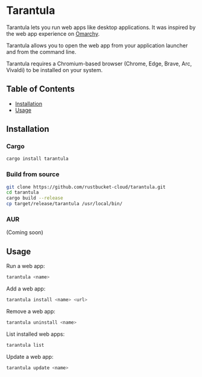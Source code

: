 # Tarantula

Tarantula lets you run web apps like desktop applications. It was inspired by the web app experience on [Omarchy](https://github.com/basecamp/omarchy).

Tarantula allows you to open the web app from your application launcher and from the command line.

Tarantula requires a Chromium-based browser (Chrome, Edge, Brave, Arc, Vivaldi) to be installed on your system.

## Table of Contents

- [Installation](#-installation)
- [Usage](#-usage)

## Installation

### Cargo

```bash
cargo install tarantula
```

### Build from source

```bash
git clone https://github.com/rustbucket-cloud/tarantula.git
cd tarantula
cargo build --release
cp target/release/tarantula /usr/local/bin/
```

### AUR

(Coming soon)

## Usage

Run a web app:

```bash
tarantula <name>
```

Add a web app:

```bash
tarantula install <name> <url>
```

Remove a web app:

```bash
tarantula uninstall <name>
```

List installed web apps:

```bash
tarantula list
```

Update a web app:

```bash
tarantula update <name>
```
